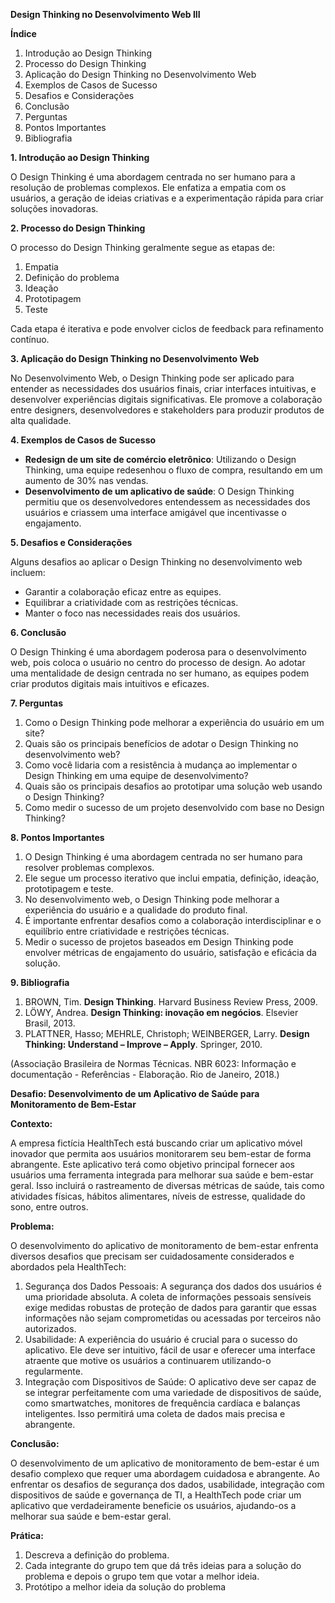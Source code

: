 **Design Thinking no Desenvolvimento Web III**

**Índice**

1. Introdução ao Design Thinking
2. Processo do Design Thinking
3. Aplicação do Design Thinking no Desenvolvimento Web
4. Exemplos de Casos de Sucesso
5. Desafios e Considerações
6. Conclusão
7. Perguntas
8. Pontos Importantes
9. Bibliografia

**1\. Introdução ao Design Thinking**

O Design Thinking é uma abordagem centrada no ser humano para a resolução de problemas complexos. Ele enfatiza a empatia com os usuários, a geração de ideias criativas e a experimentação rápida para criar soluções inovadoras.

**2\. Processo do Design Thinking**

O processo do Design Thinking geralmente segue as etapas de:

1. Empatia
2. Definição do problema
3. Ideação
4. Prototipagem
5. Teste

Cada etapa é iterativa e pode envolver ciclos de feedback para refinamento contínuo.

**3\. Aplicação do Design Thinking no Desenvolvimento Web**

No Desenvolvimento Web, o Design Thinking pode ser aplicado para entender as necessidades dos usuários finais, criar interfaces intuitivas, e desenvolver experiências digitais significativas. Ele promove a colaboração entre designers, desenvolvedores e stakeholders para produzir produtos de alta qualidade.

**4\. Exemplos de Casos de Sucesso**

- **Redesign de um site de comércio eletrônico**: Utilizando o Design Thinking, uma equipe redesenhou o fluxo de compra, resultando em um aumento de 30% nas vendas.
- **Desenvolvimento de um aplicativo de saúde**: O Design Thinking permitiu que os desenvolvedores entendessem as necessidades dos usuários e criassem uma interface amigável que incentivasse o engajamento.

**5\. Desafios e Considerações**

Alguns desafios ao aplicar o Design Thinking no desenvolvimento web incluem:

- Garantir a colaboração eficaz entre as equipes.
- Equilibrar a criatividade com as restrições técnicas.
- Manter o foco nas necessidades reais dos usuários.

**6\. Conclusão**

O Design Thinking é uma abordagem poderosa para o desenvolvimento web, pois coloca o usuário no centro do processo de design. Ao adotar uma mentalidade de design centrada no ser humano, as equipes podem criar produtos digitais mais intuitivos e eficazes.

**7\. Perguntas**

1. Como o Design Thinking pode melhorar a experiência do usuário em um site?
2. Quais são os principais benefícios de adotar o Design Thinking no desenvolvimento web?
3. Como você lidaria com a resistência à mudança ao implementar o Design Thinking em uma equipe de desenvolvimento?
4. Quais são os principais desafios ao prototipar uma solução web usando o Design Thinking?
5. Como medir o sucesso de um projeto desenvolvido com base no Design Thinking?

**8\. Pontos Importantes**

1. O Design Thinking é uma abordagem centrada no ser humano para resolver problemas complexos.
2. Ele segue um processo iterativo que inclui empatia, definição, ideação, prototipagem e teste.
3. No desenvolvimento web, o Design Thinking pode melhorar a experiência do usuário e a qualidade do produto final.
4. É importante enfrentar desafios como a colaboração interdisciplinar e o equilíbrio entre criatividade e restrições técnicas.
5. Medir o sucesso de projetos baseados em Design Thinking pode envolver métricas de engajamento do usuário, satisfação e eficácia da solução.

**9\. Bibliografia**

1. BROWN, Tim. **Design Thinking**. Harvard Business Review Press, 2009.
2. LÖWY, Andrea. **Design Thinking: inovação em negócios**. Elsevier Brasil, 2013.
3. PLATTNER, Hasso; MEHRLE, Christoph; WEINBERGER, Larry. **Design Thinking: Understand – Improve – Apply**. Springer, 2010.

(Associação Brasileira de Normas Técnicas. NBR 6023: Informação e documentação - Referências - Elaboração. Rio de Janeiro, 2018.)

**Desafio: Desenvolvimento de um Aplicativo de Saúde para Monitoramento de Bem-Estar**

**Contexto:**

A empresa fictícia HealthTech está buscando criar um aplicativo móvel inovador que permita aos usuários monitorarem seu bem-estar de forma abrangente. Este aplicativo terá como objetivo principal fornecer aos usuários uma ferramenta integrada para melhorar sua saúde e bem-estar geral. Isso incluirá o rastreamento de diversas métricas de saúde, tais como atividades físicas, hábitos alimentares, níveis de estresse, qualidade do sono, entre outros.

**Problema:**

O desenvolvimento do aplicativo de monitoramento de bem-estar enfrenta diversos desafios que precisam ser cuidadosamente considerados e abordados pela HealthTech:

1. Segurança dos Dados Pessoais:
A segurança dos dados dos usuários é uma prioridade absoluta. A coleta de informações pessoais sensíveis exige medidas robustas de proteção de dados para garantir que essas informações não sejam comprometidas ou acessadas por terceiros não autorizados.
2. Usabilidade:
A experiência do usuário é crucial para o sucesso do aplicativo. Ele deve ser intuitivo, fácil de usar e oferecer uma interface atraente que motive os usuários a continuarem utilizando-o regularmente.
3. Integração com Dispositivos de Saúde:
O aplicativo deve ser capaz de se integrar perfeitamente com uma variedade de dispositivos de saúde, como smartwatches, monitores de frequência cardíaca e balanças inteligentes. Isso permitirá uma coleta de dados mais precisa e abrangente.


**Conclusão:**

O desenvolvimento de um aplicativo de monitoramento de bem-estar é um desafio complexo que requer uma abordagem cuidadosa e abrangente. Ao enfrentar os desafios de segurança dos dados, usabilidade, integração com dispositivos de saúde e governança de TI, a HealthTech pode criar um aplicativo que verdadeiramente beneficie os usuários, ajudando-os a melhorar sua saúde e bem-estar geral.

**Prática:**

1. Descreva a definição do problema.
2. Cada integrante do grupo tem que dá três ideias para a solução do problema e depois o grupo tem que votar a melhor ideia.
3. Protótipo a melhor ideia da solução do problema

